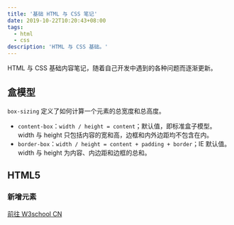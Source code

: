 ```yaml
---
title: '基础 HTML 与 CSS 笔记'
date: 2019-10-22T10:20:43+08:00
tags:
  - html
  - css
description: 'HTML 与 CSS 基础。'
---
```


HTML 与 CSS 基础内容笔记，随着自己开发中遇到的各种问题而逐渐更新。

<!--more-->

## 盒模型

`box-sizing` 定义了如何计算一个元素的总宽度和总高度。

- `content-box`：`width / height = content`；默认值，即标准盒子模型。width 与 height 只包括内容的宽和高，边框和内外边距均不包含在内。
- `border-box`：`width / height = content + padding + border`；IE 默认值。width 与 height 为内容、内边距和边框的总和。

## HTML5

### 新增元素

[前往 W3school CN](https://www.w3school.com.cn/html/html5_new_elements.asp)
